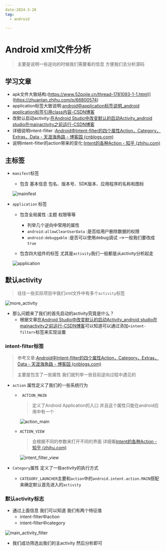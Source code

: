 ```yaml
---
date:2024-3-20
tag:
  - android

---
```


# Android xml文件分析

> 主要是说明一些逆向的时候我们需要看的信息 方便我们去分析源码

## 学习文章

- apk文件大致结构:(https://www.52pojie.cn/thread-1781093-1-1.html)](https://zhuanlan.zhihu.com/p/66800574)
- application标签大致说明:[android中application标签说明_android application标签引用class内容-CSDN博客](https://blog.csdn.net/small_love/article/details/6534956)
- 改默认启动activity:[在Android Studio中改变默认的启动Activity_android studio在mainactivity之前运行-CSDN博客](https://blog.csdn.net/my_ideal_life/article/details/97619983?app_version=6.2.9&code=app_1562916241&csdn_share_tail={"type"%3A"blog"%2C"rType"%3A"article"%2C"rId"%3A"97619983"%2C"source"%3A"awaqwqa"}&uLinkId=usr1mkqgl919blen&utm_source=app)
- 详细说明intent-filter :[Android中Intent-filter的四个属性Action，Category，Extras，Data - 天涯海角路 - 博客园 (cnblogs.com)](https://www.cnblogs.com/aademeng/articles/11023803.html)
- 说明intent-filter的action带来的变化:[Intent的各种Action - 知乎 (zhihu.com)](https://zhuanlan.zhihu.com/p/579244790)

## 主标签

- `manifest`标签

  - 包含 基本信息 包名、版本号、SDK版本、应用程序的名称和图标

  ![mainifest](https://awaqwqa.github.io/img/xml文件格式分析/mainifest.png)

- `application` 标签

  - 包含全局属性 :主题 权限等等
    - 列举几个逆向中常用的属性
    - `android:allowClearUserData` :是否给用户删除数据的权限
    - `android:debuggable` :是否可以使用debug调试 -->一般我们要改成`true`

  - 包含四大组件的标签 尤其是`activity`我们一般都是从activity分析起走

  ![application](https://awaqwqa.github.io/img/xml文件格式分析/application.png)

## 默认activity

> 往往一些实际项目中我们xml文件中有多个`activity`标签

![more_activity](https://awaqwqa.github.io/img/xml文件格式分析/more_activity.png)

- 那么问题来了我们的首先启动的activity究竟是什么？
  - 根据文章[在Android Studio中改变默认的启动Activity_android studio在mainactivity之前运行-CSDN博客](https://blog.csdn.net/my_ideal_life/article/details/97619983?app_version=6.2.9&code=app_1562916241&csdn_share_tail={"type"%3A"blog"%2C"rType"%3A"article"%2C"rId"%3A"97619983"%2C"source"%3A"awaqwqa"}&uLinkId=usr1mkqgl919blen&utm_source=app)可以知道可以通过添加`<intent-filter>`标签来实现设置

### intent-filter标签

> 参考文章:[Android中Intent-filter的四个属性Action，Category，Extras，Data - 天涯海角路 - 博客园 (cnblogs.com)](https://www.cnblogs.com/aademeng/articles/11023803.html)
>
> 主要是包含了一些属性 我们就列举一些目前逆向过程中遇见的

- `action` 属性定义了我们的一些系统行为

  - ` ACTION_MAIN`

    > 定义了Android Application的入口 并且这个属性只能在android应用中有一个

    ![action_main](https://awaqwqa.github.io/img/xml文件格式分析/action_main.png)

  - `ACTION_VIEW`

    > 会根据不同的参数来打开不同的界面 详细看[Intent的各种Action - 知乎 (zhihu.com)](https://zhuanlan.zhihu.com/p/579244790)

    ![intent_filter_view](https://awaqwqa.github.io/img/xml文件格式分析/intent_filter_view.png)

- `Category`属性 定义了一些activity的执行方式

  - `CATEGORY_LAUNCHER`主要和`action`中的`android.intent.action.MAIN`搭配 来确定默认首先进入的`activity`

### 默认activity标志

- 通过上面信息 我们可以知道 我们有两个特征值
  - intent-filter中action
  - intent-filter中category

![main_activity_filter](https://awaqwqa.github.io/img/xml文件格式分析/main_activity_filter.png)

- 我们成功筛选出我们的主activity 然后分析即可